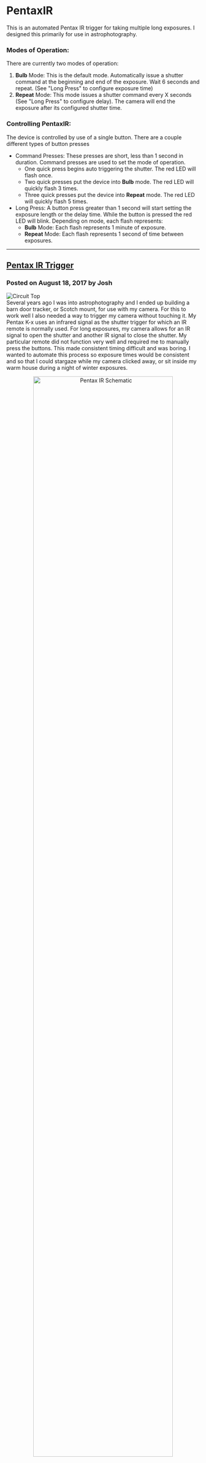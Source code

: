 # PentaxIR

This is an automated Pentax IR trigger for taking multiple long exposures. I designed this primarily for use in astrophotography.

### Modes of Operation:
There are currently two modes of operation:

 1. **Bulb** Mode: This is the default mode. Automatically issue a shutter command at the beginning and end of the exposure. Wait 6 seconds and repeat. (See "Long Press" to configure exposure time)
 2. **Repeat** Mode: This mode issues a shutter command every X seconds (See "Long Press" to configure delay). The camera will end the exposure after its configured shutter time.

### Controlling PentaxIR:
The device is controlled by use of a single button. There are a couple different types of button presses

 - Command Presses: These presses are short, less than 1 second in duration. Command presses are used to set the mode of operation.
	- One quick press begins auto triggering the shutter. The red LED will flash once.
	- Two quick presses put the device into **Bulb** mode. The red LED will quickly flash 3 times.
	- Three quick presses put the device into **Repeat** mode. The red LED will quickly flash 5 times.
- Long Press: A button press greater than 1 second will start setting the exposure length or the delay time. While the button is pressed the red LED will blink. Depending on mode, each flash represents:
	- **Bulb** Mode: Each flash represents 1 minute of exposure.
	- **Repeat** Mode: Each flash represents 1 second of time between exposures.

-----

## [Pentax IR Trigger](https://paxspace.org/pentax-ir-trigger/)
### Posted on August 18, 2017 by Josh  
![Circuit Top](./images/IMG_20170815_203021315_TOP.jpg)  
Several years ago I was into astrophotography and I ended up building a barn door tracker, or Scotch mount, for use with my camera.  For this to work well I also needed a way to trigger my camera without touching it. My Pentax K-x uses an infrared signal as the shutter trigger for which an IR remote is normally used. For long exposures, my camera allows for an IR signal to open the shutter and another IR signal to close the shutter. My particular remote did not function very well and required me to manually press the buttons. This made consistent timing difficult and was boring. I wanted to automate this process so exposure times would be consistent and so that I could stargaze while my camera clicked away, or sit inside my warm house during a night of winter exposures.  

<center>
<img src="./images/Capture.png" width="85%" alt="Pentax IR Schematic">
</center>
I designed a small circuit to do this based on an Attiny25 microcontroller. The circuit is very simple consisting of a single AVR, two resistors, two LEDs (one red and one IR), and one tactile switch. Both LEDs are driven by a single pin on the AVR configured for output. The tactile switch is connected to a pin configured as input. The power input is 5v. Not shown in the schematic (but is present in the photograph) is a 5v L78L linear voltage regulator and a couple of ceramic caps. This allows me to power from sources up to 30v though I usually use a 12v UPS battery. Current draw is only 12mA so I don’t care to use a switching mode buck converter.  
  
![Circuit Back](./images/IMG_20170816_213151530.jpg)  
The AVR is configured to run at 8Mhz and I also calibrated the internal oscillator with an oscilloscope to dial in on 8Mhz. A timer interrupt is configured to count each millisecond which the program uses as a clock. The C program is [available here](https://github.com/axlecrusher/AvrProjects/blob/master/PentaxIR/main.c). The IR carrier frequency for the Pentax camera is 38kHz. The IR sequence for the shutter is 13ms of carrier frequency, 3ms pause, followed by seven 1ms pulses with 1ms pause between each. I have to admit, I found this sequence in someone else’s program, but it has been so long that the source escapes me.  
  
To operate the IR trigger, the tactile switch is held down to set the exposure time. While the switch is held down the LEDs will flash once a second, each flash indicating one minute of exposure. To kick off the exposure sequence, the tactile switch is pressed for less than one second. After the exposure time has elapsed, the LEDs will flicker to signal the camera to close the shutter.  The exposure sequence will then repeat six seconds later. This six second pause allows the camera to process the previous image before beginning the next. If this delay is too short the camera may miss the shutter signal and become out of sync.  
  
This has worked quite well for my needs allowing me to take many multi-minute exposures with almost no interaction from myself.  

![Set Exposure](./images/IMG_20170818_223411225.jpg)  
Setting exposure time. IR LED slightly visible.  

![Constellations](./images/14576188452_f4b7777e1d_o.jpg)  
The Milky Way, just below Vega (the bright star at the top). 10 stacked exposures, 4 minutes each. Total exposure time, 40 minutes.  

#### Parts List
- AVR Attiny25 x 1
- 8 pin dip socket x 1
- 220 ohm resistor x 2
- Red LED x 1
- IR LED x 1
- Tactile switch x 1
- Protoboard
#### Optional:
- L78L x 1
- Ceramic caps (see L78L datasheet)
